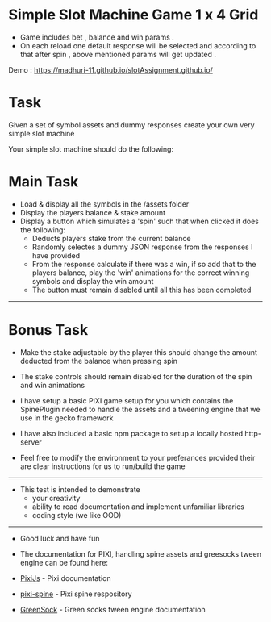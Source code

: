 # Simple Slot Machine Game 1 x 4 Grid 
 - Game includes bet , balance and win params . 
 - On each reload one default response will be selected and according to that after spin , above mentioned params will get updated . 

 Demo : https://madhuri-11.github.io/slotAssignment.github.io/

# Task #

Given a set of symbol assets and dummy responses create your own very simple slot machine

Your simple slot machine should do the following:

# Main Task #
* Load & display all the symbols in the /assets folder
* Display the players balance & stake amount
* Display a button which simulates a 'spin' such that when clicked it does the following:
	* Deducts players stake from the current balance
	* Randomly selectes a dummy JSON response from the responses I have provided
	* From the response calculate if there was a win, if so add that to the players balance, play the 'win' animations for the correct winning symbols and display the win amount
	* The button must remain disabled until all this has been completed
---

# Bonus Task #
* Make the stake adjustable by the player this should change the amount deducted from the balance when pressing spin
* The stake controls should remain disabled for the duration of the spin and win animations  



* I have setup a basic PIXI game setup for you which contains the SpinePlugin needed to handle the assets and a tweening engine that we use in the gecko framework
* I have also included a basic npm package to setup a locally hosted http-server
* Feel free to modify the environment to your preferances provided their are clear instructions for us to run/build the game  
  
---

* This test is intended to demonstrate
	* your creativity
	* ability to read documentation and implement unfamiliar libraries
	* coding style (we like OOD)   
	
---

* Good luck and have fun 

* The documentation for PIXI, handling spine assets and greesocks tween engine can be found here:
* [PixiJs](https://pixijs.io/examples/#/demos-basic) - Pixi documentation
* [pixi-spine](https://github.com/pixijs/spine/tree/pixi5-spine3.7) - Pixi spine respository
* [GreenSock](https://greensock.com/docs/) - Green socks tween engine documentation
